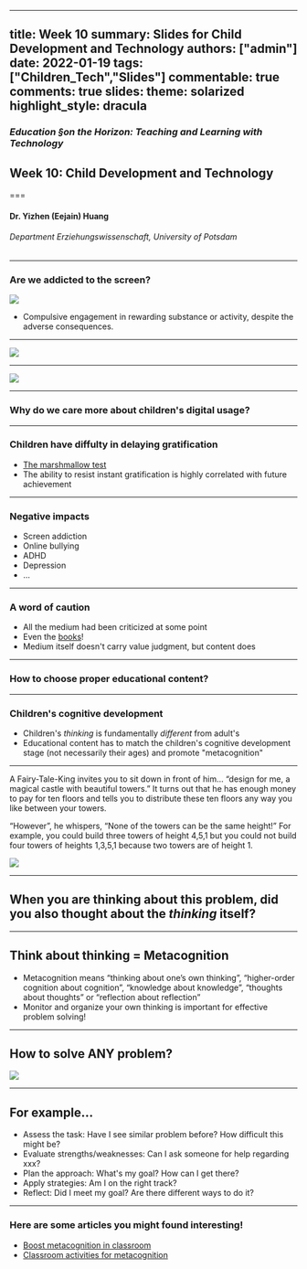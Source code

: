 
---
title: Week 10
summary: Slides for Child Development and Technology
authors: ["admin"]
date: 2022-01-19
tags: ["Children_Tech","Slides"] 
commentable: true
comments: true
slides:
  theme: solarized
  highlight_style: dracula
---

### *Education §on the Horizon: Teaching and Learning with Technology*
## Week 10: Child Development and Technology 
===
#### Dr. Yizhen (Eejain) Huang
###### Department Erziehungswissenschaft, University of Potsdam

---
### Are we addicted to the screen?

![](https://images.squarespace-cdn.com/content/v1/5b29ebdcc3c16a936c9e5d80/1551669518971-B1DGY5N72145IJR1PYM9/ke17ZwdGBToddI8pDm48kGMPf7RoMAZBfxzgqtYAGzoUqsxRUqqbr1mOJYKfIPR7LoDQ9mXPOjoJoqy81S2I8N_N4V1vUb5AoIIIbLZhVYy7Mythp_T-mtop-vrsUOmeInPi9iDjx9w8K4ZfjXt2dnqPitokm_88hau1tbVDM_2n_nAmr0GVwLjxa6kAUDkn7zs2yPjc1ECvpa5Zm_kMqw/cartoon.jpeg?format=500w)

- Compulsive engagement in rewarding substance or activity, despite the adverse consequences.

---

![](/media/phubber.png)

---

![](/media/phubber2.png)

---
###  Why do we care more about children's digital usage?

---
###  Children have diffulty in delaying gratification
- [The marshmallow test](https://www.youtube.com/watch?v=QX_oy9614HQ)
- The ability to resist instant gratification is highly correlated with future achievement 

---
###  Negative impacts
- Screen addiction
- Online bullying
- ADHD
- Depression
- ...

---
###  A word of caution
- All the medium had been criticized at some point
- Even the [books](https://www.historytoday.com/archive/reading-bad-your-health)!
- Medium itself doesn't carry value judgment, but content does 

---
###  How to choose proper educational content?

---
### Children's cognitive development
- Children's *thinking* is fundamentally *different* from adult's
- Educational content has to match the children's cognitive development stage (not necessarily their ages) and promote "metacognition"

---
A Fairy-Tale-King invites you to sit down in front of him… 
“design for me, a magical castle with beautiful towers.” It turns out that he has enough money to pay for ten floors and tells you to distribute these ten floors any way you like between your towers. 

“However”, he whispers, “None of the towers can be the same height!” For example, you could build three towers of height 4,5,1 but you could not build four towers of heights 1,3,5,1 because two towers are of height 1.

![](/media/castle.jpeg)

<!-- ^ this is a problem for first grader with 24 potential solutions, we could script several student avatars answer the question to increase interactivity -->

---
## When you are thinking about this problem, did you also thought about the *thinking* itself?

---
## Think about thinking = Metacognition

- Metacognition means “thinking about one’s own thinking”, “higher-order cognition about cognition”, “knowledge about knowledge”, “thoughts about thoughts” or “reflection about reflection”
- Monitor and organize your own thinking is important for effective problem solving! 

---
## How to solve ANY problem? 

![](/media/metacog_cycle.png)

---
## For example...
- Assess the task: Have I see similar problem before? How difficult this might be?
- Evaluate strengths/weaknesses: Can I ask someone for help regarding xxx? 
- Plan the approach: What's my goal? How can I get there?
- Apply strategies: Am I on the right track?
- Reflect: Did I meet my goal? Are there different ways to do it? 

---
### Here are some articles you might found interesting!
- [Boost metacognition in classroom](http://www.spencerauthor.com/metacognition/)
- [Classroom activities for metacognition](https://resources.depaul.edu/teaching-commons/teaching-guides/learning-activities/Pages/activities-for-metacognition.aspx)



